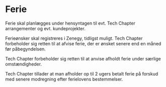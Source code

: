 # Ferie

Ferie skal planlægges under hensyntagen til evt. Tech Chapter arrangementer og evt. kundeprojekter.

Ferieønsker skal registreres i Zenegy, tidligst muligt. Tech Chapter forbeholder sig retten til at afvise ferie, der er ønsket senere end en måned før påbegyndelsen.

Tech Chapter forbeholder sig retten til at anvise afholdt ferie under særlige omstændigheder.

Tech Chapter tillader at man afholder op til 2 ugers betalt ferie på forskud med senere modregning efter ferielovens bestemmelser.
